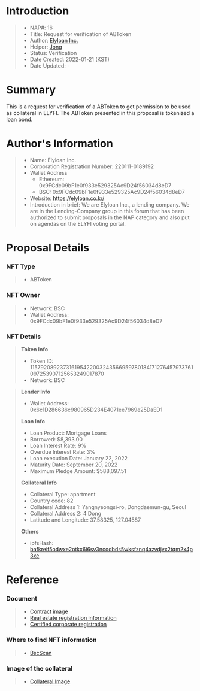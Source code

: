 # Introduction

>- NAP#: 16
>- Title: Request for verification of ABToken
>- Author: [Elyloan Inc.](https://forum.elyfi.world/u/elyloancorp/summary)
>- Helper: [Jong](https://forum.elyfi.world/u/Jong/summary)
>- Status: Verification
>- Date Created: 2022-01-21 (KST)
>- Date Updated: - 

# Summary

This is a request for verification of a ABToken to get permission to be used as collateral in ELYFI. The ABToken presented in this proposal is tokenized a loan bond.
#
# Author's Information

>- Name: Elyloan Inc.
>- Corporation Registration Number: 220111-0189192
>- Wallet Address
>   - Ethereum: 0x9FCdc09bF1e0f933e529325Ac9D24f56034d8eD7
>   - BSC: 0x9FCdc09bF1e0f933e529325Ac9D24f56034d8eD7
>- Website: https://elyloan.co.kr/
>- Introduction in brief: We are Elyloan Inc., a lending company. We are in the Lending-Company group in this forum that has been authorized to submit proposals in the NAP category and also put on agendas on the ELYFI voting portal.

# Proposal Details

### NFT Type 
>- ABToken

### NFT Owner
>- Network: BSC
>- Wallet Address: 0x9FCdc09bF1e0f933e529325Ac9D24f56034d8eD7

### NFT Details

> **Token Info**
>- Token ID: 115792089237316195422003243566959780184171276457973761097253907125653249017870
>- Network: BSC


> **Lender Info**
>- Wallet Address: 0x6c1D286636c980965D234E4071ee7969e25DaED1
>
> **Loan Info**
>- Loan Product: Mortgage Loans
>- Borrowed: $8,393.00
>- Loan Interest Rate: 9%
>- Overdue Interest Rate: 3%
>- Loan execution Date: January 22, 2022
>- Maturity Date: September 20, 2022
>- Maximum Pledge Amount: $588,097.51
>
> **Collateral Info**
>- Collateral Type: apartment
>- Country code: 82
>- Collateral Address 1: Yangnyeongsi-ro, Dongdaemun-gu, Seoul
>- Collateral Address 2: 4 Dong
>- Latitude and Longitude: 37.58325, 127.04587
>
> **Others**
>- ipfsHash: [bafkreif5odwxe2otkx6i6sv3ncodbds5wksfznq4azvdjvx2tqm2x4p3xe](https://slate.textile.io/ipfs/bafkreif5odwxe2otkx6i6sv3ncodbds5wksfznq4azvdjvx2tqm2x4p3xe)

# Reference

### Document
>- [Contract image](https://slate.textile.io/ipfs/bafybeic6jknkmwybhwxdo6qsee5pownhatnatjjbd63t7ggolt42ryrwuu)
>- [Real estate registration information](https://slate.textile.io/ipfs/bafkreidjrwqrz4tgmgvsfdo5hjhokv5bcbqszckawsgshv7w7y62zqpgfy)
>- [Certified corporate registration](https://slate.textile.io/ipfs/bafybeidtfourbfi4oy3nlos4v7vmvn3oyy5ufbtxjdux2gnl3al5pyutsy)

### Where to find NFT information 
>- [BscScan](https://bscscan.com/token/0x0d768c1507b5099cb37e5d28b1959b831b5ebf9e?a=115792089237316195422003243566959780184171276457973761097253907125653249017870)

### Image of the collateral 
>- [Collateral Image](https://slate.textile.io/ipfs/bafybeihi47eblcfdmc5ucxzlhleealm7isiql46nu3pxs34b6dswoixbt4)
